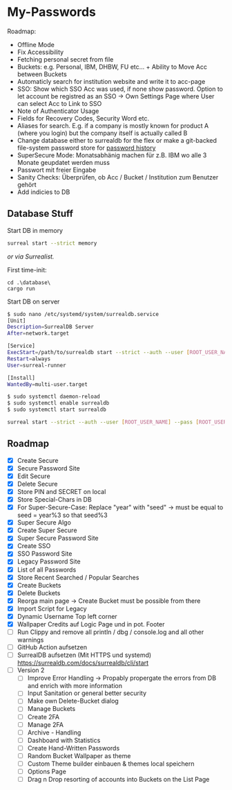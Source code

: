 # My-Passwords

Roadmap:

- Offline Mode
- Fix Accessibility
- Fetching personal secret from file
- Buckets: e.g. Personal, IBM, DHBW, FU etc... + Ability to Move Acc between Buckets
- Automaticly search for institution website and write it to acc-page
- SSO: Show which SSO Acc was used, if none show password. Option to let account be registred as an SSO -> Own Settings Page where User can select Acc to Link to SSO
- Note of Authenticator Usage
- Fields for Recovery Codes, Security Word etc.
- Aliases for search. E.g. if a company is mostly known for product A (where you login) but the company itself is actually called B
- Change database either to surrealdb for the flex or make a git-backed file-system password store for [password history](https://www.youtube.com/watch?v=FhwsfH2TpFA)
- SuperSecure Mode: Monatsabhänig machen für z.B. IBM wo alle 3 Monate geupdatet werden muss
- Passwort mit freier Eingabe
- Sanity Checks: Überprüfen, ob Acc / Bucket / Institution zum Benutzer gehört
- Add indicies to DB

## Database Stuff

Start DB in memory

```sh
surreal start --strict memory
```

*or via Surrealist.*

First time-init:

```pwsh
cd .\database\
cargo run
```

Start DB on server

```sh
$ sudo nano /etc/systemd/system/surrealdb.service
[Unit]
Description=SurrealDB Server
After=network.target

[Service]
ExecStart=/path/to/surrealdb start --strict --auth --user [ROOT_USER_NAME] --pass [ROOT_USER_PASSWORD] file:/home/surreal-runner/mydatabase.db
Restart=always
User=surreal-runner

[Install]
WantedBy=multi-user.target

$ sudo systemctl daemon-reload
$ sudo systemctl enable surrealdb
$ sudo systemctl start surrealdb
```

```sh
surreal start --strict --auth --user [ROOT_USER_NAME] --pass [ROOT_USER_PASSWORD] 
```

## Roadmap

- [x] Create Secure
- [x] Secure Password Site
- [x] Edit Secure
- [x] Delete Secure
- [x] Store PIN and SECRET on local
- [x] Store Special-Chars in DB
- [x] For Super-Secure-Case: Replace "year" with "seed" -> must be equal to seed = year%3 so that seed%3
- [x] Super Secure Algo
- [x] Create Super Secure
- [x] Super Secure Password Site
- [x] Create SSO
- [x] SSO Password Site
- [x] Legacy Password Site
- [x] List of all Passwords
- [x] Store Recent Searched / Popular Searches
- [x] Create Buckets
- [x] Delete Buckets
- [x] Reorga main page -> Create Bucket must be possible from there
- [x] Import Script for Legacy
- [x] Dynamic Username Top left corner
- [x] Wallpaper Credits auf Logic Page und in pot. Footer
- [ ] Run Clippy and remove all println / dbg / console.log and all other warnings
- [ ] GitHub Action aufsetzen
- [ ] SurrealDB aufsetzen (Mit HTTPS und systemd) https://surrealdb.com/docs/surrealdb/cli/start
- [ ] Version 2
  - [ ] Improve Error Handling -> Propably propergate the errors from DB and enrich with more information
  - [ ] Input Sanitation or general better security
  - [ ] Make own Delete-Bucket dialog
  - [ ] Manage Buckets
  - [ ] Create 2FA
  - [ ] Manage 2FA
  - [ ] Archive - Handling
  - [ ] Dashboard with Statistics
  - [ ] Create Hand-Written Passwords
  - [ ] Random Bucket Wallpaper as theme
  - [ ] Custom Theme builder einbauen & themes local speichern
  - [ ] Options Page
  - [ ] Drag n Drop resorting of accounts into Buckets on the List Page
